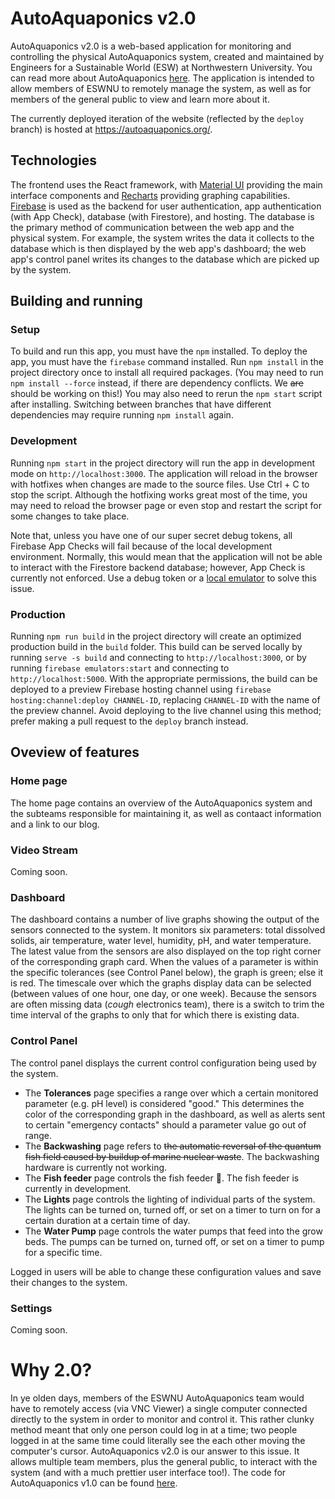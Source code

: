 # AutoAquaponics v2.0

AutoAquaponics v2.0 is a web-based application for monitoring and controlling the physical AutoAquaponics system, created and maintained by Engineers for a Sustainable World (ESW) at Northwestern University. You can read more about AutoAquaponics [here](https://esw-nu.github.io/pages/auto-aquaponics.html). The application is intended to allow members of ESWNU to remotely manage the system, as well as for members of the general public to view and learn more about it.

The currently deployed iteration of the website (reflected by the `deploy` branch) is hosted at https://autoaquaponics.org/.

## Technologies

The frontend uses the React framework, with [Material UI](https://mui.com/) providing the main interface components and [Recharts](https://recharts.org/en-US) providing graphing capabilities. [Firebase](https://firebase.google.com/) is used as the backend for user authentication, app authentication (with App Check), database (with Firestore), and hosting. The database is the primary method of communication between the web app and the physical system. For example, the system writes the data it collects to the database which is then displayed by the web app's dashboard; the web app's control panel writes its changes to the database which are picked up by the system.

## Building and running

### Setup

To build and run this app, you must have the `npm` installed. To deploy the app, you must have the `firebase` command installed. Run `npm install` in the project directory once to install all required packages. (You may need to run `npm install --force` instead, if there are dependency conflicts. We ~~are~~ should be working on this!) You may also need to rerun the `npm start` script after installing. Switching between branches that have different dependencies may require running `npm install` again.

### Development

Running `npm start` in the project directory will run the app in development mode on `http://localhost:3000`. The application will reload in the browser with hotfixes when changes are made to the source files. Use Ctrl + C to stop the script. Although the hotfixing works great most of the time, you may need to reload the browser page or even stop and restart the script for some changes to take place.

Note that, unless you have one of our super secret debug tokens, all Firebase App Checks will fail because of the local development environment. Normally, this would mean that the application will not be able to interact with the Firestore backend database; however, App Check is currently not enforced. Use a debug token or a [local emulator](https://firebase.google.com/docs/emulator-suite) to solve this issue.

### Production

Running `npm run build` in the project directory will create an optimized production build in the `build` folder. This build can be served locally by running `serve -s build` and connecting to `http://localhost:3000`, or by running `firebase emulators:start` and connecting to `http://localhost:5000`. With the appropriate permissions, the build can be deployed to a preview Firebase hosting channel using `firebase hosting:channel:deploy CHANNEL-ID`, replacing `CHANNEL-ID` with the name of the preview channel. Avoid deploying to the live channel using this method; prefer making a pull request to the `deploy` branch instead.

## Oveview of features

### Home page

The home page contains an overview of the AutoAquaponics system and the subteams responsible for maintaining it, as well as contaact information and a link to our blog.

### Video Stream

Coming soon.

### Dashboard

The dashboard contains a number of live graphs showing the output of the sensors connected to the system. It monitors six parameters: total dissolved solids, air temperature, water level, humidity, pH, and water temperature. The latest value from the sensors are also displayed on the top right corner of the corresponding graph card. When the values of a parameter is within the specific tolerances (see Control Panel below), the graph is green; else it is red. The timescale over which the graphs display data can be selected (between values of one hour, one day, or one week). Because the sensors are often missing data (*cough* electronics team), there is a switch to trim the time interval of the graphs to only that for which there is existing data.

### Control Panel

The control panel displays the current control configuration being used by the system.
- The **Tolerances** page specifies a range over which a certain monitored parameter (e.g. pH level) is considered "good." This determines the color of the corresponding graph in the dashboard, as well as alerts sent to certain "emergency contacts" should a parameter value go out of range.
- The **Backwashing** page refers to ~~the automatic reversal of the quantum fish field caused by buildup of marine nuclear waste~~. The backwashing hardware is currently not working.
- The **Fish feeder** page controls the fish feeder :brain:. The fish feeder is currently in development.
- The **Lights** page controls the lighting of individual parts of the system. The lights can be turned on, turned off, or set on a timer to turn on for a certain duration at a certain time of day.
- The **Water Pump** page controls the water pumps that feed into the grow beds. The pumps can be turned on, turned off, or set on a timer to pump for a specific time.

Logged in users will be able to change these configuration values and save their changes to the system.

### Settings

Coming soon.

# Why 2.0?

In ye olden days, members of the ESWNU AutoAquaponics team would have to remotely access (via VNC Viewer) a single computer connected directly to the system in order to monitor and control it. This rather clunky method meant that only one person could log in at a time; two people logged in at the same time could literally see the each other moving the computer's cursor. AutoAquaponics v2.0 is our answer to this issue. It allows multiple team members, plus the general public, to interact with the system (and with a much prettier user interface too!). The code for AutoAquaponics v1.0 can be found [here](https://github.com/ESW-NU/AutoAquaponics).
